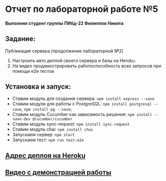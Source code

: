 # Отчет по лабораторной работе №5
#### Выполнил студент группы ПИбд-22 Филиппов Никита

## Задание:
Публикация сервера (продолжение лабораторной №2)
1. Настроить авто деплой своего сервера и базы на Heroku.
2. На видео продемострировать работоспособность всех запросов при помощи e2e тестов

## Установка и запуск:
- Ставим модуль для создания сервера: `npm install express --save`
- Ставим модули для работы с PostgreSQL: `npm install postgresql --save`, `npm install pg --save`;
- Ставим модуль Cucumber как зависимость решения: `npm install --save-dev @cucumber/cucumber`
- Ставим модуль sync-request: `npm install sync-request`
- Ставим модуль chai: `npm install chai`
- Запускаем сервер: `npm start`
- Запускаем тест: `npm run test:e2e`

## [Адрес деплоя на Heroku](https://young-taiga-95436.herokuapp.com/ping)

## [Видео с демонстрацией работы](https://drive.google.com/file/d/1XYBv_naOZfXem3H63N_gcMrco1ftnnmb/view?usp=sharing)
